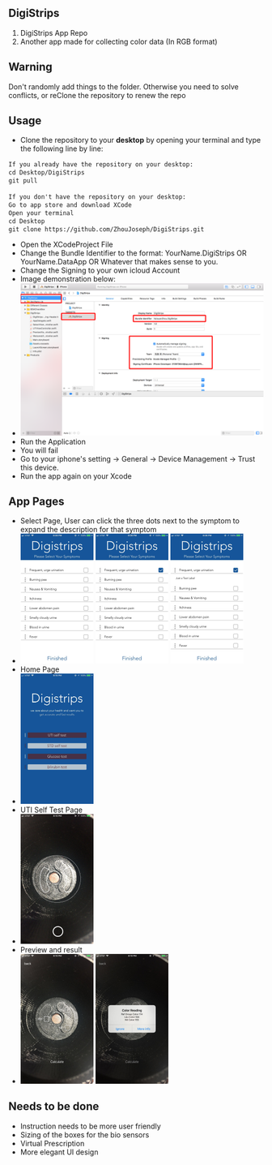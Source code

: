 ## DigiStrips
1. DigiStrips App Repo
2. Another app made for collecting color data (In RGB format)
## Warning
Don't randomly add things to the folder. Otherwise you need to solve conflicts, or reClone the repository to renew the repo
## Usage
- Clone the repository to your <strong>desktop</strong> by opening your terminal and type the following line by line:
```
If you already have the repository on your desktop: 
cd Desktop/DigiStrips
git pull

If you don't have the repository on your desktop:
Go to app store and download XCode
Open your terminal
cd Desktop
git clone https://github.com/ZhouJoseph/DigiStrips.git
```
- Open the XCodeProject File
- Change the Bundle Identifier to the format: YourName.DigiStrips OR YourName.DataApp OR Whatever that makes sense to you.
- Change the Signing to your own icloud Account
- Image demonstration below: 
- <img src="DigiStrips Project/Instruction/Instruction.png">
- Run the Application
- You will fail
- Go to your iphone's setting -> General -> Device Management -> Trust this device.
- Run the app again on your Xcode
## App Pages
- Select Page, User can click the three dots next to the symptom to expand the description for that symptom
- <img src="DigiStrips Project/Instruction/SymptomSelect1.jpeg" width = "30%">       <img src="DigiStrips Project/Instruction/SymptomSelect3.jpeg" width = "30%">       <img src="DigiStrips Project/Instruction/SymptomSelect2.jpeg" width = "30%">
- Home Page
- <img src="DigiStrips Project/Instruction/HomePage.jpeg" width = "30%">
- UTI Self Test Page 
- <img src="DigiStrips Project/Instruction/UTIPage.jpeg" width = "30%">
- Preview and result
- <img src="DigiStrips Project/Instruction/PreviewPage.jpeg" width = "30%">        <img src="DigiStrips Project/Instruction/ResultPage.jpeg" width = "30%">
## Needs to be done
- Instruction needs to be more user friendly
- Sizing of the boxes for the bio sensors
- Virtual Prescription
- More elegant UI design
